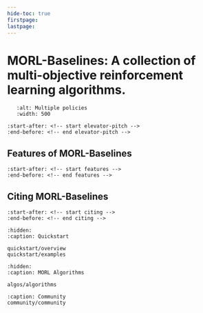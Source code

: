 ```yaml
---
hide-toc: true
firstpage:
lastpage:
---
```


# MORL-Baselines: A collection of multi-objective reinforcement learning algorithms.

```{figure} _static/_images/mo_cheetah.gif
   :alt: Multiple policies
   :width: 500
```

```{include} ../README.md
:start-after: <!-- start elevator-pitch -->
:end-before: <!-- end elevator-pitch -->
```

## Features of MORL-Baselines

```{include} ../README.md
:start-after: <!-- start features -->
:end-before: <!-- end features -->
```

## Citing MORL-Baselines
```{include} ../README.md
:start-after: <!-- start citing -->
:end-before: <!-- end citing -->
```

```{toctree}
:hidden:
:caption: Quickstart

quickstart/overview
quickstart/examples
```

```{toctree}
:hidden:
:caption: MORL Algorithms

algos/algorithms
```

```{toctree}
:caption: Community
community/community
```
